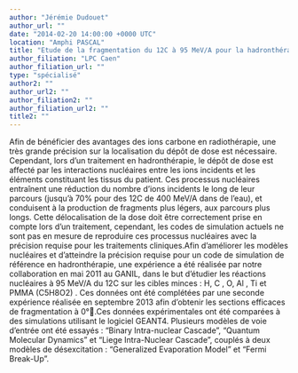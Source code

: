 ```yaml
---
author: "Jérémie Dudouet"
author_url: ""
date: "2014-02-20 14:00:00 +0000 UTC"
location: "Amphi PASCAL"
title: "Etude de la fragmentation du 12C à 95 MeV/A pour la hadronthérapie : Données expérimentales et comparaisons aux modèles de Geant4"
author_filiation: "LPC Caen"
author_filiation_url: ""
type: "spécialisé"
author2: ""
author_url2: ""
author_filiation2: ""
author_filiation_url2: ""
title2: ""
---
```

Afin de bénéficier des avantages des ions carbone en radiothérapie, une très grande précision sur la localisation du dépôt de dose est nécessaire. Cependant, lors d’un traitement en hadronthérapie, le dépôt de dose est affecté par les interactions nucléaires entre les ions incidents et les éléments constituant les tissus du patient. Ces processus nucléaires entraînent une réduction du nombre d’ions incidents le long de leur parcours (jusqu’à 70% pour des 12C de 400 MeV/A dans de l’eau), et conduisent à la production de fragments plus légers, aux parcours plus longs. Cette délocalisation de la dose doit être correctement prise en compte lors d’un traitement, cependant, les codes de simulation actuels ne sont pas en mesure de reproduire ces processus nucléaires avec la précision requise pour les traitements cliniques.Afin d’améliorer les modèles nucléaires et d’atteindre la précision requise pour un code de simulation de référence en hadronthérapie, une expérience a été réalisée par notre collaboration en mai 2011 au GANIL, dans le but d’étudier les réactions nucléaires à 95 MeV/A du 12C sur les cibles minces : H, C , O, Al , Ti et PMMA (C5H8O2) . Ces données ont été complétées par une seconde expérience réalisée en septembre 2013 afin d’obtenir les sections efficaces de fragmentation à 0°.Ces données expérimentales ont été comparées à des simulations utilisant le logiciel GEANT4. Plusieurs modèles de voie d’entrée ont été essayés : “Binary Intra-nuclear Cascade”, “Quantum Molecular Dynamics” et “Liege Intra-Nuclear Cascade”, couplés à deux modèles de désexcitation : “Generalized Evaporation Model” et “Fermi Break-Up”.
